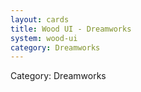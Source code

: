 ```yaml
---
layout: cards
title: Wood UI - Dreamworks
system: wood-ui
category: Dreamworks
---
```

<div class="alert alert-secondary mb-4"><span class="i18n innerHTML-category">Category: </span><span class="i18n innerHTML-cat-Dreamworks">Dreamworks</span></div>

